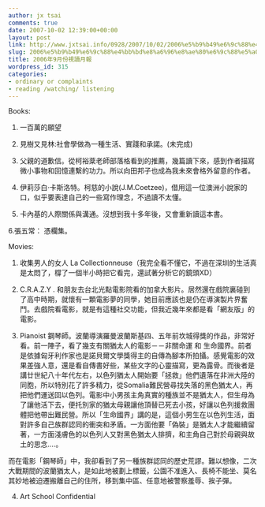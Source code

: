 ```yaml
---
author: jx tsai
comments: true
date: 2007-10-02 12:39:00+00:00
layout: post
link: http://www.jxtsai.info/0928/2007/10/02/2006%e5%b9%b49%e6%9c%88%e4%bb%bd%e8%a6%96%e8%ae%80%e6%9c%88%e5%a0%b1/
slug: 2006%e5%b9%b49%e6%9c%88%e4%bb%bd%e8%a6%96%e8%ae%80%e6%9c%88%e5%a0%b1
title: 2006年9月份視讀月報
wordpress_id: 315
categories:
- ordinary or complaints
- reading /watching/ listening
---
```


Books:

1. 一百萬的願望

2. 見樹又見林:社會學做為一種生活、實踐和承諾。(未完成)

3. 父親的道歉信。從柯裕棻老師部落格看到的推薦，幾篇讀下來，感到作者描寫微小事物和回憶連繫的功力。所以向田邦子也成為我未來會格外留意的作者。

4. 伊莉莎白‧卡斯洛特。柯慈的小說(J.M.Coetzee)，借用這一位澳洲小說家的口，似乎要表達自己的一些寫作理念，不過讀不太懂。

5. 卡內基的人際關係與溝通。沒想到我十多年後，又會重新讀這本書。

6.張五常： 憑欄集。

Movies:

1. 收集男人的女人 La Collectionneuse（我完全看不懂它，不過在深圳的生活真是太悶了，橕了一個半小時把它看完，還試著分析它的鏡頭XD）

2. C.R.A.Z.Y . 和朋友去台北光點電影院看的加拿大影片。居然還在戲院裏碰到了高中時期，就懷有一顆電影夢的同學，她目前應該也是仍在導演製片界奮鬥。去戲院看電影，就是有這種社交功能，但我近幾年來都是看「網友版」的電影。

3. Pianoist 鋼琴師。波蘭導演羅曼波蘭斯基四、五年前坎城得獎的作品，非常好看。前一陣子，看了幾支有關猶太人的電影－－非關命運 和 生命國界。前者是依據匈牙利作家也是諾貝爾文學獎得主的自傳為腳本所拍攝。感覺電影的效果差強人意，還是看自傳書好些，某些文字的心靈描寫，更為露骨。而後者是講廿世紀八十年代左右，以色列猶太人開始要「拯救」他們遺落在非洲大陸的同胞，所以特別花了許多精力，從Somalia難民營尋找失落的黑色猶太人，再把他們運送回以色列。電影中小男孩主角真實的種族並不是猶太人，但生母為了讓他活下去，便托別家的猶太母親讓他頂替已死去小孩，好讓以色列援救團體把他帶出難民營。所以「生命國界」講的是，這個小男生在以色列生活，面對許多自己族群認同的衝突和矛盾。一方面他要「偽裝」是猶太人才能繼續留著，一方面淺膚色的以色列人又對黑色猶太人排擠，和主角自己對於母親與故土的思念....。

而在電影「鋼琴師」中，我卻看到了另一種族群認同的歷史荒謬。難以想像，二次大戰期間的波蘭猶太人，是如此地被劃上標籤，公園不准進入、長椅不能坐、莫名其妙地被迫遷搬離自己的住所，移到集中區、任意地被警察羞辱、挨子彈。

4. Art School Confidential 
